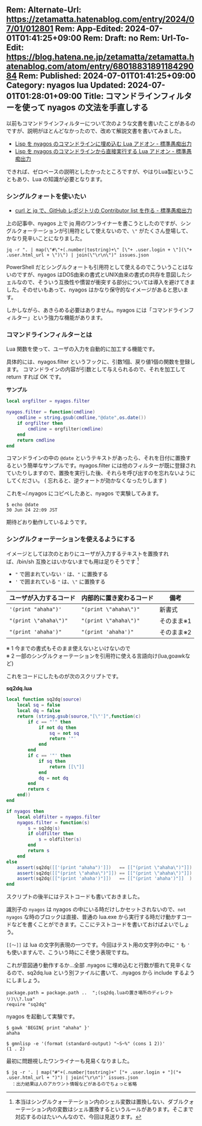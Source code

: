 Rem: Alternate-Url: https://zetamatta.hatenablog.com/entry/2024/07/01/012801
Rem: App-Edited: 2024-07-01T01:41:25+09:00
Rem: Draft: no
Rem: Url-To-Edit: https://blog.hatena.ne.jp/zetamatta/zetamatta.hatenablog.com/atom/entry/6801883189118429084
Rem: Published: 2024-07-01T01:41:25+09:00
Category: nyagos lua
Updated: 2024-07-01T01:28:01+09:00
Title: コマンドラインフィルターを使って nyagos の文法を手直しする
---
以前もコマンドラインフィルターについて次のような文書を書いたことがあるのですが、説明がほとんどなかったので、改めて解説文書を書いてみました。

+ [Lisp を nyagos のコマンドラインに埋め込む Lua アドオン - 標準愚痴出力](https://zetamatta.hatenablog.com/entry/2023/12/02/211728)
+ [Lisp を nyagos のコマンドラインから直接実行する Lua アドオン - 標準愚痴出力](https://zetamatta.hatenablog.com/entry/2024/01/07/110538)

できれば、ゼロベースの説明としたかったところですが、やはりLua製ということもあり、Lua の知識が必要となります。

### シングルクォートを使いたい

+ [curl と jq で、GitHub レポジトリの Contributor list を作る - 標準愚痴出力](https://zetamatta.hatenablog.com/entry/2024/06/30/042435)

上の記事中、nyagos 上で jq 用のワンライナーを書こうとしたのですが、シングルクォーテーションが引用符として使えないので、`\"` がたくさん登場して、かなり見辛いことになりました。

```
jq -r ". | map(\"#\"+(.number|tostring)+\" [\"+ .user.login + \"](\"+ .user.html_url + \")\") | join(\"\r\n\")" issues.json
```

PowerShell だとシングルクォートも引用符として使えるのでこういうことはないのですが、nyagos はDOS由来の書式とUNIX由来の書式の共存を意図したシェルなので、そういう互換性や慣習が衝突する部分については導入を避けてきました。そのせいもあって、nyagos はかなり保守的なイメージがあると思います。

しかしながら、あきらめる必要はありません。nyagos には「コマンドラインフィルター」という強力な機能があります。

### コマンドラインフィルターとは

Lua 関数を使って、ユーザの入力を自動的に加工する機能です。

具体的には、nyagos.filter というフックに、引数1個、戻り値1個の関数を登録します。
コマンドラインの内容が引数として与えられるので、それを加工して return すれば OK です。

**サンプル**

```lua
local orgfilter = nyagos.filter

nyagos.filter = function(cmdline)
    cmdline = string.gsub(cmdline,"@date",os.date())
    if orgfilter then
        cmdline = orgfilter(cmdline)
    end
    return cmdline
end
```

コマンドラインの中の `@date` というテキストがあったら、それを日付に置換するという簡単なサンプルです。nyagos.filter には他のフィルターが既に登録されていたりしますので、置換を実行した後、それらを呼び出すのを忘れないようにしてください。
( 忘れると、逆クォートが効かなくなったりします )

これを~/.nyagos にコピペしたあと、nyagos で実験してみます。

```
$ echo @date
30 Jun 24 22:09 JST
```

期待どおり動作しているようです。

### シングルクォーテーションを使えるようにする

イメージとしては次のとおりにユーザが入力するテキストを置換すれば、/bin/sh 互換とはいかないまでも用は足りそうです [^sh]

[^sh]: 本当はシングルクォーテーション内のシェル変数は置換しない、ダブルクォーテーション内の変数はシェル置換するというルールがあります。そこまで対応するのはたいへんなので、今回は見送ります。

+ `"` で囲まれていない `'` は、`"` に置換する
+ `'` で囲まれている `"` は、`\"` に置換する

| ユーザが入力するコード| 内部的に置き変わるコード| 備考
|-----------------------|-------------------------|------
| `'(print "ahaha")'`   | `"(print \"ahaha\")"`   | 新書式
| `"(print \"ahaha\")"` | `"(print \"ahaha\")"`   | そのまま※1
| `"(print 'ahaha')"`   | `"(print 'ahaha')"`     | そのまま※2

※ 1 今までの書式もそのまま使えないといけないので  
※ 2 一部のシングルクォーテーションを引用符に使える言語向け(lua,goawkなど)

これをコードにしたものが次のスクリプトです。

**sq2dq.lua**

```lua
local function sq2dq(source)
    local sq = false
    local dq = false
    return (string.gsub(source,"[\"']",function(c)
        if c == "'" then
            if not dq then
                sq = not sq
                return '"'
            end
        end
        if c == '"' then
            if sq then
                return [[\"]]
            end
            dq = not dq
        end
        return c
    end))
end

if nyagos then
    local oldfilter = nyagos.filter
    nyagos.filter = function(s)
        s = sq2dq(s)
        if oldfilter then
            s = oldfilter(s)
        end
        return s
    end
else
    assert(sq2dq([['(print "ahaha")']])   == [["(print \"ahaha\")"]])
    assert(sq2dq([["(print \"ahaha\")"]]) == [["(print \"ahaha\")"]])
    assert(sq2dq([["(print 'ahaha')"]])   == [["(print 'ahaha')"]]  )
end
```

スクリプトの後半にはテストコードも書いておきました。

識別子の `nyagos` は nyagos の中にいる時だけしかセットされないので、`not nyagos` な時のブロックは直接、普通の lua.exe から実行する時だけ動かすコードなどを書くことができます。ここにテストコードを書いておけばよいでしょう。

`[[〜]]` は lua の文字列表現の一つです。今回はテスト用の文字列の中に `"` も `'` も使いますんで、こういう時にこそ使う表現ですね。

これが意図通り動作するか…全部 .nyagos に埋め込むと行数が膨れて見辛くなるので、sq2dq.lua という別ファイルに書いて、.nyagos から include するようにしましょう。

```
package.path = package.path ..  ";(sq2dq.luaの置き場所のディレクトリ)\\?.lua"
require "sq2dq"
```

nyagos を起動して実験です。

```
$ gawk 'BEGIN{ print "ahaha" }'
ahaha

$ gmnlisp -e '(format (standard-output) "~S~%" (cons 1 2))'
(1 . 2)
```

最初に問題視したワンライナーも見易くなりました。

```
$ jq -r '. | map("#"+(.number|tostring)+" ["+ .user.login + "]("+ .user.html_url + ")") | join("\r\n")' issues.json
  ：出力結果は人のアカウント情報などがあるのでちょっと省略
```
